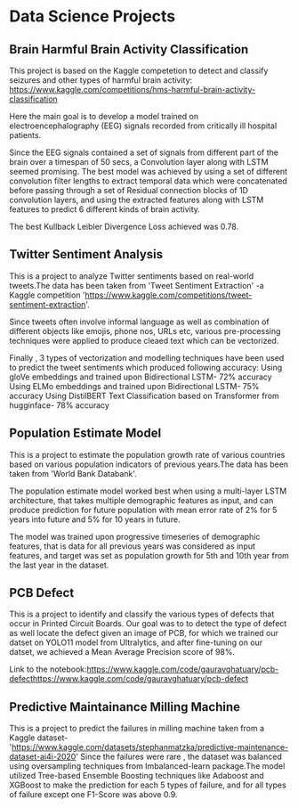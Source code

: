 # Data Science Projects

## Brain  Harmful Brain Activity Classification
This project is based on the Kaggle competetion to detect and classify seizures and other types of harmful brain activity: https://www.kaggle.com/competitions/hms-harmful-brain-activity-classification

Here the main goal is to develop a model trained on electroencephalography (EEG) signals recorded from critically ill hospital patients.

Since the EEG signals contained a set of signals from different part of the brain over a timespan of 50 secs, a Convolution layer along with LSTM seemed promising.
The best model was achieved by using a set of different convolution filter lengths to extract temporal data which were concatenated before passing through a set of Residual connection blocks of 1D convolution layers, and using the extracted features along with LSTM features to predict 6 different kinds  of brain activity.

The best Kullback Leibler Divergence Loss achieved was 0.78.


## Twitter Sentiment Analysis
This is a project to analyze Twitter sentiments based on real-world tweets.The data has been taken from 'Tweet Sentiment Extraction' -a Kaggle competition 'https://www.kaggle.com/competitions/tweet-sentiment-extraction'.

Since tweets often involve informal language as well as combination of different objects like emojis, phone nos, URLs etc, various pre-processing techniques were applied to produce cleaed text which can be vectorized.

Finally , 3 types of vectorization and modelling techniques have been used to predict the tweet sentiments which produced following accuracy:
  Using gloVe embeddings and trained upon Bidirectional LSTM- 72% accuracy
  Using ELMo embeddings and trained upon Bidirectional LSTM- 75% accuracy
  Using DistilBERT Text Classification based on Transformer from hugginface- 78% accuracy

## Population  Estimate Model
This is a project to estimate the population growth rate of various countries  based on  various population indicators of previous years.The data has been taken from 'World Bank Databank'.

The population estimate model worked best when using a multi-layer LSTM architecture, that takes multiple demographic features as input, and can produce prediction for future population with mean error rate of 2% for 5 years into future and 5% for 10 years in future.

The model was trained upon progressive timeseries of demographic features, that is data for all previous years was considered as input features, and target was set as population growth for 5th and 10th year from the last year in the dataset.

## PCB Defect
This is a project to identify and classify the various types of defects that occur in Printed Circuit Boards.
Our goal was to to detect the type of defect as well locate the defect given an image of PCB, for which we trained our datset on YOLO11 model from Ultralytics, and after fine-tuning on our datset, we achieved a Mean Average Precision score of 98%.

Link to the notebook:https://www.kaggle.com/code/gauravghatuary/pcb-defecthttps://www.kaggle.com/code/gauravghatuary/pcb-defect




## Predictive Maintainance Milling Machine
This is a project to predict the failures in milling machine taken from a  Kaggle dataset-'https://www.kaggle.com/datasets/stephanmatzka/predictive-maintenance-dataset-ai4i-2020'
Since the failures were rare , the dataset was balanced using oversampling techniques from Imbalanced-learn package.The model utilized Tree-based Ensemble Boosting techniques like Adaboost and XGBoost to make the prediction for each 5 types of failure, and for all types of failure except one F1-Score was above 0.9.

